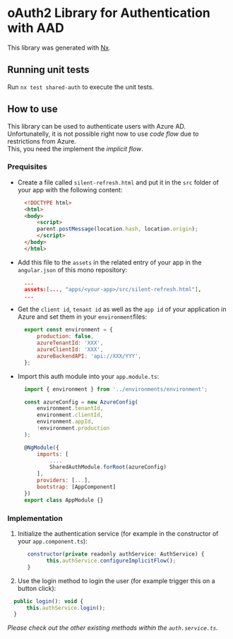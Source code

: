 # oAuth2 Library for Authentication with AAD

This library was generated with [Nx](https://nx.dev).

## Running unit tests

Run `nx test shared-auth` to execute the unit tests.

## How to use

This library can be used to authenticate users with Azure AD. Unfortunatelly, it is not possible right now to use _code flow_ due to restrictions from Azure.  
This, you need the implement the *implicit flow*.


### Prequisites

- Create a file called `silent-refresh.html` and put it in the `src` folder of your app with the following content:
  ```html
    <!DOCTYPE html>
    <html>
    <body>
        <script>
        parent.postMessage(location.hash, location.origin);
        </script>
    </body>
    </html>
  ```
- Add this file to the `assets` in the related entry of your app in the `angular.json` of this mono repository:
  ```json
    ...
    assets:[..., "apps/<your-app>/src/silent-refresh.html"],
    ...
  ```
- Get the `client id`, `tenant id` as well as the `app id` of your application in Azure and set them in your `environment`files:
  ```js
    export const environment = {
        production: false,
        azureTenantId: 'XXX',
        azureClientId: 'XXX',
        azureBackendAPI: 'api://XXX/YYY',
    };

  ```
- Import this auth module into your `app.module.ts`:
  ```js
    import { environment } from '../environments/environment';

    const azureConfig = new AzureConfig(
        environment.tenantId,
        environment.clientId,
        environment.appId,
        !environment.production
    );

    @NgModule({
        imports: [
            ....
            SharedAuthModule.forRoot(azureConfig)
        ],
        providers: [...],
        bootstrap: [AppComponent]
    })
    export class AppModule {}
  ```

### Implementation

1. Initialize the authentication service (for example in the constructor of your `app.component.ts`):
   ```js
      constructor(private readonly authService: AuthService) {
            this.authService.configureImplicitFlow();
      }
   ```
2. Use the login method to login the user (for example trigger this on a button click):
  ```js
    public login(): void {
        this.authService.login();
    }
  ```

*Please check out the other existing methods within the `auth.service.ts`.*
